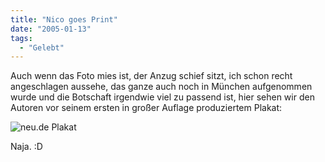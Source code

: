 ```yaml
---
title: "Nico goes Print"
date: "2005-01-13"
tags:
  - "Gelebt"
---
```


Auch wenn das Foto mies ist, der Anzug schief sitzt, ich schon recht angeschlagen aussehe, das ganze auch noch in München aufgenommen wurde und die Botschaft irgendwie viel zu passend ist, hier sehen wir den Autoren vor seinem ersten in großer Auflage produziertem Plakat:

![neu.de Plakat](/images/webpropaganda/229.jpg)

Naja. :D
